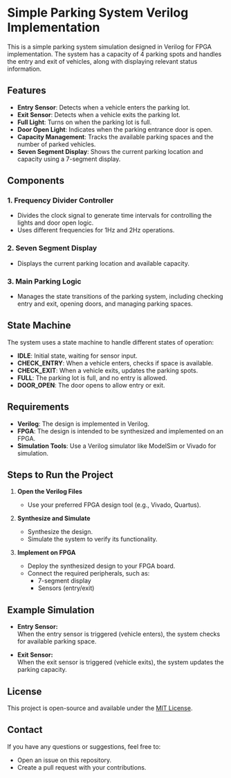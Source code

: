 # Simple Parking System Verilog Implementation

This is a simple parking system simulation designed in Verilog for FPGA implementation. The system has a capacity of 4 parking spots and handles the entry and exit of vehicles, along with displaying relevant status information.

## Features

- **Entry Sensor**: Detects when a vehicle enters the parking lot.
- **Exit Sensor**: Detects when a vehicle exits the parking lot.
- **Full Light**: Turns on when the parking lot is full.
- **Door Open Light**: Indicates when the parking entrance door is open.
- **Capacity Management**: Tracks the available parking spaces and the number of parked vehicles.
- **Seven Segment Display**: Shows the current parking location and capacity using a 7-segment display.

## Components

### 1. Frequency Divider Controller
- Divides the clock signal to generate time intervals for controlling the lights and door open logic.
- Uses different frequencies for 1Hz and 2Hz operations.

### 2. Seven Segment Display
- Displays the current parking location and available capacity.

### 3. Main Parking Logic
- Manages the state transitions of the parking system, including checking entry and exit, opening doors, and managing parking spaces.

## State Machine

The system uses a state machine to handle different states of operation:

- **IDLE**: Initial state, waiting for sensor input.
- **CHECK_ENTRY**: When a vehicle enters, checks if space is available.
- **CHECK_EXIT**: When a vehicle exits, updates the parking spots.
- **FULL**: The parking lot is full, and no entry is allowed.
- **DOOR_OPEN**: The door opens to allow entry or exit.

## Requirements

- **Verilog**: The design is implemented in Verilog.
- **FPGA**: The design is intended to be synthesized and implemented on an FPGA.
- **Simulation Tools**: Use a Verilog simulator like ModelSim or Vivado for simulation.


## Steps to Run the Project

1. **Open the Verilog Files**
   - Use your preferred FPGA design tool (e.g., Vivado, Quartus).

2. **Synthesize and Simulate**
   - Synthesize the design.
   - Simulate the system to verify its functionality.

3. **Implement on FPGA**
   - Deploy the synthesized design to your FPGA board.
   - Connect the required peripherals, such as:
     - 7-segment display
     - Sensors (entry/exit)

## Example Simulation

- **Entry Sensor:**  
  When the entry sensor is triggered (vehicle enters), the system checks for available parking space.
  
- **Exit Sensor:**  
  When the exit sensor is triggered (vehicle exits), the system updates the parking capacity.

## License
This project is open-source and available under the [MIT License](LICENSE).

## Contact
If you have any questions or suggestions, feel free to:
- Open an issue on this repository.
- Create a pull request with your contributions.
